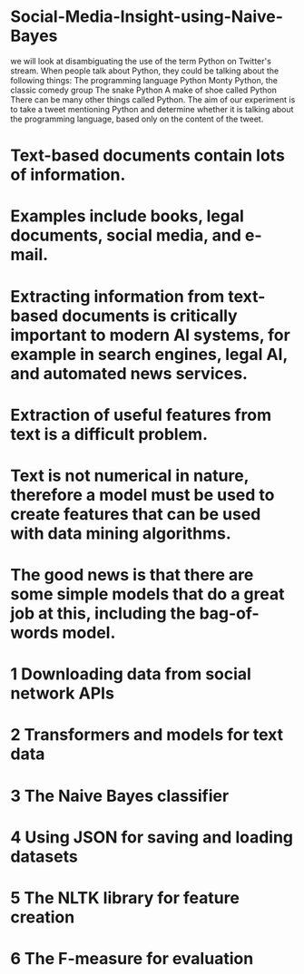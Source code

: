 # Social-Media-Insight-using-Naive-Bayes
 we will look at disambiguating the use of the term Python on Twitter's stream. When people talk about Python, they could be talking about the following things: The programming language Python Monty Python, the classic comedy group The snake Python A make of shoe called Python There can be many other things called Python. The aim of our experiment is to take a tweet mentioning Python and determine whether it is talking about the programming language, based only on the content of the tweet.

# Text-based documents contain lots of information. 
# Examples include books, legal documents, social media, and e-mail. 
# Extracting information from text-based documents is critically important to modern AI systems, for example in search engines, legal AI, and automated news services.
# Extraction of useful features from text is a difficult problem. 
# Text is not numerical in nature, therefore a model must be used to create features that can be used with data mining algorithms. 
# The good news is that there are some simple models that do a great job at this, including the bag-of-words model.

# 1 Downloading data from social network APIs
# 2 Transformers and models for text data
# 3 The Naive Bayes classifier
# 4 Using JSON for saving and loading datasets
# 5 The NLTK library for feature creation
# 6 The F-measure for evaluation
